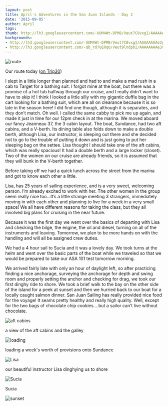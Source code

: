 ```yaml
---
layout: post
title: April's Adventures in the San Juan Islands - Day 2
date: '2015-09-05'
author: April
tags:
thumb: http://lh3.googleusercontent.com/-UUM4Wt-DPM8/Veut7C8vxgI/AAAAAAAAe3g/EQSL-y__AKU/s640/blogger-image--1125810891.jpg
backgrounds:
- http://lh3.googleusercontent.com/-UUM4Wt-DPM8/Veut7C8vxgI/AAAAAAAAe3g/EQSL-y__AKU/s640/blogger-image--1125810891.jpg
- http://lh3.googleusercontent.com/-Qb_Yd7UERqU/Veut9lndpbI/AAAAAAAAe3o/hoQwHnk5vkQ/s640/blogger-image--475033106.jpg
---
```


![route](http://4.bp.blogspot.com/-DqCdDfpZu3I/Ve0Kh2lkFmI/AAAAAAAAFwA/Rs3jP864PJs/s640/Screen%2BShot%2B2015-09-06%2Bat%2B11.12.41%2BPM.png "Our route today")

Our route today ([on Trip30](https://www.trip30.com/shared/2bb465cd-f04f-4483-96eb-6901c17836bf))


I slept in a little longer than planned and had to and make a mad rush in a cab to Target for a bathing suit. I forgot mine at the boat, but there was a promise of a hot tub halfway through our cruise, and I really didn’t want to have to skip it! I think I looked a little silly with my gigantic duffle bag in the cart looking for a bathing suit, which are all on clearance because it is so late in the season here! I did find one though, although it is separates, and they don’t match. Oh well. I called the same cabby to pick me up again, and made it just in time for our 12pm check in at the marina.
We moved aboard our fancy Jeanneau 37, the 3 cabin layout. The boat, Sundance, had two aft cabins, and a V-berth. Its dining table also folds down to make a double berth, although Lisa, our instructor, is sleeping out there and she decided not to go to the trouble of putting it down and is just going to put her sleeping bag on the settee. Lisa thought I should take one of the aft cabins, which was really spacious! It had a double berth and a large locker (closet). Two of the women on our cruise are already friends, so it is assumed that they will bunk in the V-berth together.

Before taking off we had a quick lunch across the street from the marina and got to know each other a little.

Lisa, has 25 years of sailing experience, and is a very sweet, welcoming person. I’m already excited to work with her. The other women in the group seem really nice too…It’s a little strange meeting 3 strangers, immediately moving in with each other and planning to live  for a week in a very small space! We all have different reasons for taking the class, but they all involved big plans for cruising in the near future.

Because it was the first day we went over the basics of departing with Lisa and checking the bilge, the engine, the oil and diesel, turning on all of the instruments and leaving. Tomorrow, we plan to be more hands on with the handling and will all be assigned crew duties.

We had a 4 hour sail to Sucia and it was a lovely day. We took turns at the helm and went over the basic parts of the boat while we traveled so that we would be prepared to take our ASA 101 test tomorrow morning.

We arrived fairly late with only an hour of daylight left, so after practicing finding a nice anchorage, surveying the anchorage for depth and swing room and properly setting the anchor and checking for drag, we took our first dinghy ride to shore. We took a brief walk to the bay on the other side of the island for a peek at sunset and then we hurried back to our boat for a locally caught salmon dinner. San Juan Sailing has really provided nice food for the voyage! It seams pretty healthy and really high quality. Well, except for the two bags of chocolate chip cookies….but a sailor can’t live without chocolate.

![aft cabins](http://lh3.googleusercontent.com/-lE4b7jtdqsI/VeuuAT1NhuI/AAAAAAAAe3w/ypz9KOHGzmE/s640/blogger-image-651236740.jpg "a view of the aft cabins and the galley")

a view of the aft cabins and the galley


![loading](http://lh3.googleusercontent.com/-UUM4Wt-DPM8/Veut7C8vxgI/AAAAAAAAe3g/EQSL-y__AKU/s640/blogger-image--1125810891.jpg "loading a week's worth of provisions onto Sundance")

loading a week's worth of provisions onto Sundance


![Lisa](http://lh3.googleusercontent.com/-lsHrCNBmJrQ/VeuuFs3erII/AAAAAAAAe4A/L5Pqw3NmB98/s640/blogger-image--850310928.jpg "our beautiful instructor Lisa dinghying us to shore")

our beautiful instructor Lisa dinghying us to shore


![Sucia](http://lh3.googleusercontent.com/-Qb_Yd7UERqU/Veut9lndpbI/AAAAAAAAe3o/hoQwHnk5vkQ/s640/blogger-image--475033106.jpg "Sucia")

Sucia


![sunset](http://lh3.googleusercontent.com/-PSCZilfnHZc/VeuuDD-oKCI/AAAAAAAAe34/XzltpVRxbg0/s640/blogger-image-1549285669.jpg "sunset")





